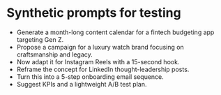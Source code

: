 # Synthetic prompts for testing

- Generate a month-long content calendar for a fintech budgeting app targeting Gen Z.
- Propose a campaign for a luxury watch brand focusing on craftsmanship and legacy.
- Now adapt it for Instagram Reels with a 15-second hook.
- Reframe the concept for LinkedIn thought-leadership posts.
- Turn this into a 5-step onboarding email sequence.
- Suggest KPIs and a lightweight A/B test plan.
